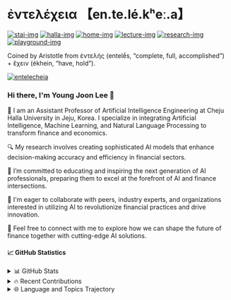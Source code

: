 # ἐντελέχεια 【en.te.lé.kʰeː.a】

[![stai-img]][stai-url]
[![halla-img]][halla-url]
[![home-img]][home-url]
[![lecture-img]][lecture-url]
[![research-img]][research-url]
[![playground-img]][playground-url]
<!-- [![stateful-img]][stateful-url]
[![stateful_dnd-img]][stateful-url] -->

[stai-img]: https://img.shields.io/badge/STAI-jeju.ai-blue
[stai-url]: https://stai.jeju.ai
[playground-img]: https://img.shields.io/badge/playground-app_launcher-blue
[playground-url]: https://entelecheia.cloudflareaccess.com
[halla-img]: https://img.shields.io/badge/CHU-halla.ai-blue
[halla-url]: https://halla.ai
[home-img]: https://img.shields.io/badge/home-entelecheia.me-blue
[home-url]: https://entelecheia.me
[course-img]: https://img.shields.io/badge/course-entelecheia.ai-blue
[course-url]: https://course.entelecheia.ai
[lecture-img]: https://img.shields.io/badge/lecture-entelecheia.ai-blue
[lecture-url]: https://lecture.entelecheia.ai
[research-img]: https://img.shields.io/badge/research-entelecheia.ai-blue
[research-url]: https://research.entelecheia.ai
[linkedin-img]: https://img.shields.io/badge/LinkedIn-blue?logo=linkedin
[linkedin-url]: https://www.linkedin.com/in/entelecheia/
[stateful-img]: https://badge.stateful.com/entelecheia/status.svg
[stateful-url]: https://app.stateful.com/status/entelecheia
[stateful_dnd-img]: https://badge.stateful.com/entelecheia/dnd.svg

Coined by Aristotle from ἐντελής (entelḗs, “complete, full, accomplished”) + ἔχειν (ékhein, “have, hold”).

[![entelecheia](https://github.com/entelecheia/entelecheia/assets/1177283/0a67c698-8c9e-4006-b131-d0593cd7c256)](https://entelecheia.me)

### Hi there, I'm Young Joon Lee 👋

🏫 I am an Assistant Professor of Artificial Intelligence Engineering at Cheju Halla University in Jeju, Korea. I specialize in integrating Artificial Intelligence, Machine Learning, and Natural Language Processing to transform finance and economics.

🔍 My research involves creating sophisticated AI models that enhance decision-making accuracy and efficiency in financial sectors.

🌱 I’m committed to educating and inspiring the next generation of AI professionals, preparing them to excel at the forefront of AI and finance intersections.

🤝 I'm eager to collaborate with peers, industry experts, and organizations interested in utilizing AI to revolutionize financial practices and drive innovation.

💬 Feel free to connect with me to explore how we can shape the future of finance together with cutting-edge AI solutions.

#### 📈 GitHub Statistics

<details>
  <summary>📊 GitHub Stats</summary>
  
  [![GitHub Streak](http://github-readme-streak-stats.entelecheia.me/?user=entelecheia&theme=transparent&hide_border=true)](https://entelecheia.me/repositories/) 
  <!-- [![entelecheia's wakatime stats](https://github-readme-stats.entelecheia.me/api/wakatime?username=entelecheia&layout=compact&theme=transparent&hide_border=true&hide=other,browsing,shell,writing,reviewing,searching,researching,github,ai,text)](https://wakatime.com/@entelecheia) -->
</details>
  
<details>
  <summary>🔥 Recent Contributions</summary>
  
  [![entelecheia's github activity graph](https://github-readme-activity-graph.entelecheia.me/graph?username=entelecheia&theme=react-dark&area=true&hide_border=true)](https://entelecheia.me/repositories/)
  
  [![trophy](https://github-profile-trophy.entelecheia.me/?username=entelecheia&theme=darkhub&rank=-C,-B&column=-1&no-bg=true&no-frame=true)](https://entelecheia.me/repositories/)
</details>
  
  
<details>
  <summary>🌐 Language and Topics Trajectory</summary>
  
  <a href="https://www.quine.sh/user/entelecheia">
    <img width=49% align="center" src="https://stats.quine.sh/entelecheia/topics-over-time?theme=dark" />
  </a>
  <a href="https://www.quine.sh/user/entelecheia">
    <img width=49% align="center" src="https://stats.quine.sh/entelecheia/languages-over-time?theme=dark" />
  </a>
</details>
